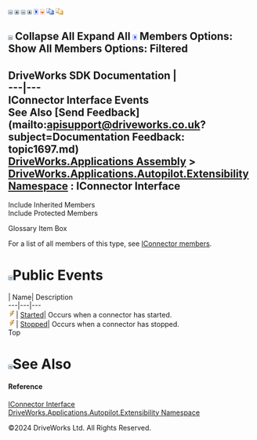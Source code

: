 ![](dotnetimages/collapse.gif) ![](dotnetimages/expand.gif) ![](dotnetimages/collapse.gif) ![](dotnetimages/expand.gif) ![](dotnetimages/drpdown.gif) ![](dotnetimages/drpdown_orange.gif) ![](dotnetimages/copycode.gif) ![](dotnetimages/copycodeHighlight.gif)

![](dotnetimages/collapse.gif) Collapse All Expand All ![](dotnetimages/drpdown.gif) Members Options: Show All  Members Options: Filtered   
---  
DriveWorks SDK Documentation  |   
---|---  
IConnector Interface Events   
See Also [Send Feedback](mailto:apisupport@driveworks.co.uk?subject=Documentation Feedback: topic1697.md)  
[DriveWorks.Applications Assembly](topic13.md) > [DriveWorks.Applications.Autopilot.Extensibility Namespace](topic1633.md) : IConnector Interface  
---  
  
Include Inherited Members    
Include Protected Members    


Glossary Item Box

For a list of all members of this type, see [IConnector members](topic1698.md).

# ![](dotnetimages/collapse.gif)Public Events

| Name| Description  
---|---|---  
![ Event](dotnetimages/Event.gif)| [Started](topic1704.md)| Occurs when a connector has started.   
![ Event](dotnetimages/Event.gif)| [Stopped](topic1705.md)| Occurs when a connector has stopped.   
Top

# ![](dotnetimages/collapse.gif)See Also

#### Reference

[IConnector Interface](topic1697.md)   
[DriveWorks.Applications.Autopilot.Extensibility Namespace](topic1633.md)

©2024 DriveWorks Ltd. All Rights Reserved.

